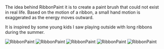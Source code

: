 The idea behind RibbonPaint it is to create a paint brush that could not exist in real life.
Based on the motion of a ribbon, a small hand motion is exaggerated as the energy moves outward.

It is inspired by some young kids I saw playing outside with long ribbons during the summer.

![RibbonPaint](http://www.ribbonpaint.com/04904420264_baf5ab3dcd_b.jpg "RibbonPaint")
![RibbonPaint](http://www.ribbonpaint.com/tetris.png "RibbonPaint")
![RibbonPaint](http://www.ribbonpaint.com/Alphabet/l.png "RibbonPaint")
![RibbonPaint](http://www.ribbonpaint.com/Alphabet/vspacing.jpg "RibbonPaint")
![RibbonPaint](http://www.ribbonpaint.com/colordropgravity.png "RibbonPaint")